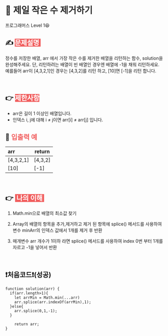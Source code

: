 # 📖 <span style="color:#2c2c2c;">제일 작은 수 제거하기</span>

프로그래머스 Level 1😆

## ✍ <span style="color:#fff;background-color:#F15F5F"> 문제설명 </span>

정수를 저장한 배열, arr 에서 가장 작은 수를 제거한 배열을 리턴하는 함수, solution을 완성해주세요. 단, 리턴하려는 배열이 빈 배열인 경우엔 배열에 -1을 채워 리턴하세요. 예를들어 arr이 [4,3,2,1]인 경우는 [4,3,2]를 리턴 하고, [10]면 [-1]을 리턴 합니다.

<br>

## 👉 <span style="color:#fff;background-color:#F15F5F"> 제한사항 </span>

- arr은 길이 1 이상인 배열입니다.
- 인덱스 i, j에 대해 i ≠ j이면 arr[i] ≠ arr[j] 입니다.
  <br>

## 🧐 <span style="color:#F15F5F;">입출력 예</span>

| arr       | return  |
| :-------- | ------- |
| [4,3,2,1] | [4,3,2] |
| [10]      | [-1]    |

<br>

## 👉 <span style="color:#fff;background-color:#F15F5F"> 나의 이해 </span>

1. Math.min으로 배열의 최소값 찾기

2. Array의 배열의 항목을 추가,제거하고 제거 된 항목에 splice() 메서드를 사용하여 변수 minArr의 인덱스 값에서 1개를 제거 후 반환

3. 매개변수 arr 개수가 1이하 라면 splice() 메서드를 사용하여 index 0번 부터 1개를 자르고 -1을 넣어서 반환

<br>

## ❗처음코드❗(성공)

```
function solution(arr) {
  if(arr.length>1){
    let arrMin = Math.min(...arr)
    arr.splice(arr.indexOf(arrMin),1);
  }else{
    arr.splice(0,1,-1);
  }

    return arr;
}

```
